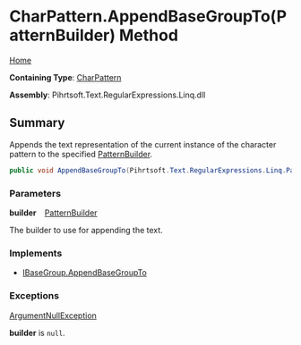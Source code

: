 # CharPattern\.AppendBaseGroupTo\(PatternBuilder\) Method

[Home](../../../../../../README.md)

**Containing Type**: [CharPattern](../README.md)

**Assembly**: Pihrtsoft\.Text\.RegularExpressions\.Linq\.dll

## Summary

Appends the text representation of the current instance of the character pattern to the specified [PatternBuilder](../../PatternBuilder/README.md)\.

```csharp
public void AppendBaseGroupTo(Pihrtsoft.Text.RegularExpressions.Linq.PatternBuilder builder)
```

### Parameters

**builder** &ensp; [PatternBuilder](../../PatternBuilder/README.md)

The builder to use for appending the text\.

### Implements

* [IBaseGroup.AppendBaseGroupTo](../../IBaseGroup/AppendBaseGroupTo/README.md)

### Exceptions

[ArgumentNullException](https://docs.microsoft.com/en-us/dotnet/api/system.argumentnullexception)

**builder** is `null`\.

